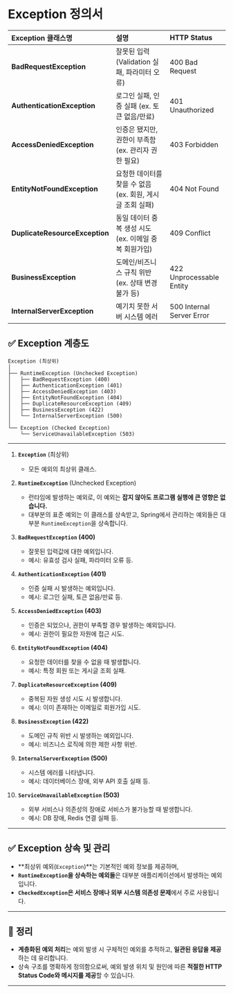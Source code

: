 # Exception 정의서


| Exception 클래스명 | 설명 | HTTP Status |
|:---|:---|:---|
| **BadRequestException** | 잘못된 입력 (Validation 실패, 파라미터 오류) | 400 Bad Request |
| **AuthenticationException** | 로그인 실패, 인증 실패 (ex. 토큰 없음/만료) | 401 Unauthorized |
| **AccessDeniedException** | 인증은 됐지만, 권한이 부족함 (ex. 관리자 권한 필요) | 403 Forbidden |
| **EntityNotFoundException** | 요청한 데이터를 찾을 수 없음 (ex. 회원, 게시글 조회 실패) | 404 Not Found |
| **DuplicateResourceException** | 동일 데이터 중복 생성 시도 (ex. 이메일 중복 회원가입) | 409 Conflict |
| **BusinessException** | 도메인/비즈니스 규칙 위반 (ex. 상태 변경 불가 등) | 422 Unprocessable Entity |
| **InternalServerException** | 예기치 못한 서버 시스템 에러 | 500 Internal Server Error |



## ✅ Exception 계층도


```
Exception (최상위)
│
├── RuntimeException (Unchecked Exception)
│   ├── BadRequestException (400)
│   ├── AuthenticationException (401)
│   ├── AccessDeniedException (403)
│   ├── EntityNotFoundException (404)
│   ├── DuplicateResourceException (409)
│   ├── BusinessException (422)
│   └── InternalServerException (500)
│
└── Exception (Checked Exception)
    └── ServiceUnavailableException (503)
```

---

1. **`Exception`** (최상위)
   - 모든 예외의 최상위 클래스.

2. **`RuntimeException`** (Unchecked Exception)
   - 런타임에 발생하는 예외로, 이 예외는 **잡지 않아도 프로그램 실행에 큰 영향은 없습니다.**
   - 대부분의 표준 예외는 이 클래스를 상속받고, Spring에서 관리하는 예외들은 대부분 `RuntimeException`을 상속합니다.
   
3. **`BadRequestException` (400)**
   - 잘못된 입력값에 대한 예외입니다.
   - 예시: 유효성 검사 실패, 파라미터 오류 등.

4. **`AuthenticationException` (401)**
   - 인증 실패 시 발생하는 예외입니다.
   - 예시: 로그인 실패, 토큰 없음/만료 등.

5. **`AccessDeniedException` (403)**
   - 인증은 되었으나, 권한이 부족할 경우 발생하는 예외입니다.
   - 예시: 권한이 필요한 자원에 접근 시도.

6. **`EntityNotFoundException` (404)**
   - 요청한 데이터를 찾을 수 없을 때 발생합니다.
   - 예시: 특정 회원 또는 게시글 조회 실패.

7. **`DuplicateResourceException` (409)**
   - 중복된 자원 생성 시도 시 발생합니다.
   - 예시: 이미 존재하는 이메일로 회원가입 시도.

8. **`BusinessException` (422)**
   - 도메인 규칙 위반 시 발생하는 예외입니다.
   - 예시: 비즈니스 로직에 의한 제한 사항 위반.

9. **`InternalServerException` (500)**
   - 시스템 에러를 나타냅니다.
   - 예시: 데이터베이스 장애, 외부 API 호출 실패 등.

10. **`ServiceUnavailableException` (503)**
    - 외부 서비스나 의존성의 장애로 서비스가 불가능할 때 발생합니다.
    - 예시: DB 장애, Redis 연결 실패 등.

---

## ✅ Exception 상속 및 관리

- **최상위 예외(`Exception`)**는 기본적인 예외 정보를 제공하며,  
- **`RuntimeException`을 상속하는 예외들**은 대부분 애플리케이션에서 발생하는 예외입니다.  
- **`CheckedException`은 서비스 장애나 외부 시스템 의존성 문제**에서 주로 사용됩니다.

---

## 📌 정리

- **계층화된 예외 처리**는 예외 발생 시 구체적인 예외를 추적하고, **일관된 응답을 제공**하는 데 유리합니다.
- 상속 구조를 명확하게 정의함으로써, 예외 발생 위치 및 원인에 따른 **적절한 HTTP Status Code와 메시지를 제공**할 수 있습니다.

---
